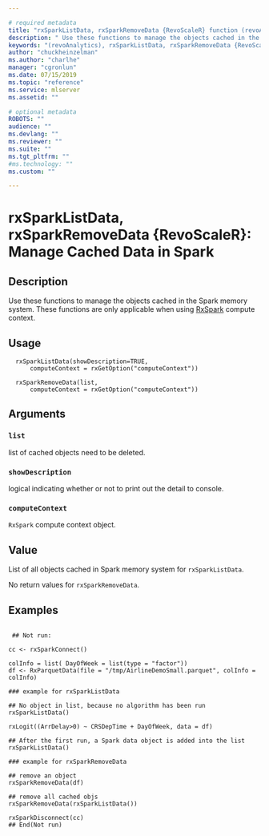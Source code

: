 ```yaml
--- 

# required metadata 
title: "rxSparkListData, rxSparkRemoveData {RevoScaleR} function (revoAnalytics) | Microsoft Docs" 
description: " Use these functions to manage the objects cached in the Spark memory system. These functions are only applicable when using [RxSpark](RxSpark.md) compute context. " 
keywords: "(revoAnalytics), rxSparkListData, rxSparkRemoveData {RevoScaleR}, rxSparkListData, rxSparkRemoveData" 
author: "chuckheinzelman"
ms.author: "charlhe" 
manager: "cgronlun" 
ms.date: 07/15/2019
ms.topic: "reference" 
ms.service: mlserver
ms.assetid: "" 

# optional metadata 
ROBOTS: "" 
audience: "" 
ms.devlang: "" 
ms.reviewer: "" 
ms.suite: "" 
ms.tgt_pltfrm: "" 
#ms.technology: "" 
ms.custom: "" 

--- 
```




 # rxSparkListData, rxSparkRemoveData {RevoScaleR}: Manage Cached Data in Spark 
 ## Description

Use these functions to manage the objects cached in the Spark memory system. These functions are only applicable when using [RxSpark](RxSpark.md) compute context.


 ## Usage

```   
  rxSparkListData(showDescription=TRUE,
      computeContext = rxGetOption("computeContext"))

  rxSparkRemoveData(list,
      computeContext = rxGetOption("computeContext"))    

```


 ## Arguments



 ### `list`
 list of cached objects need to be deleted. 


 ### `showDescription`
 logical indicating whether or not to print out the detail to console. 


 ### `computeContext`
 `RxSpark` compute context object. 




 ## Value

List of all objects cached in Spark memory system for `rxSparkListData`.

No return values for `rxSparkRemoveData`.


 ## Examples

 ```

  ## Not run:

cc <- rxSparkConnect()

colInfo = list( DayOfWeek = list(type = "factor"))
df <- RxParquetData(file = "/tmp/AirlineDemoSmall.parquet", colInfo = colInfo)

### example for rxSparkListData

## No object in list, because no algorithm has been run 
rxSparkListData()

rxLogit((ArrDelay>0) ~ CRSDepTime + DayOfWeek, data = df)

## After the first run, a Spark data object is added into the list
rxSparkListData()

### example for rxSparkRemoveData

## remove an object
rxSparkRemoveData(df)

## remove all cached objs
rxSparkRemoveData(rxSparkListData())

rxSparkDisconnect(cc)
 ## End(Not run) 
```

